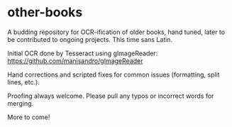 # other-books
 
A budding repository for OCR-ification of older books, hand tuned, later to be contributed to ongoing projects. This time sans Latin.

Initial OCR done by Tesseract using gImageReader: https://github.com/manisandro/gImageReader

Hand corrections and scripted fixes for common issues (formatting, split lines, etc.).

Proofing always welcome. Please pull any typos or incorrect words for merging.

More to come!